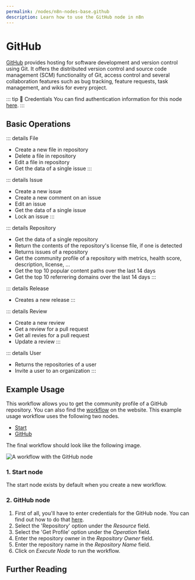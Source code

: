 ```yaml
---
permalink: /nodes/n8n-nodes-base.github
description: Learn how to use the GitHub node in n8n
---
```


# GitHub

[GitHub](https://github.com/) provides hosting for software development and version control using Git. It offers the distributed version control and source code management (SCM) functionality of Git, access control and several collaboration features such as bug tracking, feature requests, task management, and wikis for every project.

::: tip 🔑 Credentials
You can find authentication information for this node [here](../../../credentials/Github/README.md).
:::

## Basic Operations

::: details File
- Create a new file in repository
- Delete a file in repository
- Edit a file in repository
- Get the data of a single issue
:::

::: details Issue
- Create a new issue
- Create a new comment on an issue
- Edit an issue
- Get the data of a single issue
- Lock an issue
:::

::: details Repository
- Get the data of a single repository
- Return the contents of the repository's license file, if one is detected
- Returns issues of a repository
- Get the community profile of a repository with metrics, health score, description, license, ...
- Get the top 10 popular content paths over the last 14 days
- Get the top 10 referrering domains over the last 14 days
:::

::: details Release
- Creates a new release
:::

::: details Review
- Create a new review
- Get a review for a pull request
- Get all revies for a pull request
- Update a review
:::

::: details User
- Returns the repositories of a user
- Invite a user to an organization
:::

## Example Usage

This workflow allows you to get the community profile of a GitHub repository. You can also find the [workflow](https://n8n.io/workflows/450) on the website. This example usage workflow uses the following two nodes.
- [Start](../../core-nodes/Start/README.md)
- [GitHub]()

The final workflow should look like the following image.

![A workflow with the GitHub node](./workflow.png)

### 1. Start node

The start node exists by default when you create a new workflow.

### 2. GitHub node

1. First of all, you'll have to enter credentials for the GitHub node. You can find out how to do that [here](../../../credentials/Github/README.md).
2. Select the 'Repository' option under the *Resource* field.
3. Select the 'Get Profile' option under the *Operation* field.
4. Enter the repository owner in the *Repository Owner* field.
5. Enter the repository name in the *Repository Name* field.
6. Click on *Execute Node* to run the workflow.

## Further Reading

<FurtherReadingBlog node="GitHub" />
